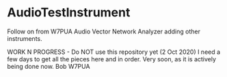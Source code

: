 # AudioTestInstrument
Follow on from W7PUA Audio Vector Network Analyzer adding other instruments.

WORK N PROGRESS -  Do NOT use this repository yet (2 Oct 2020) I need a few days to get all the pieces here and in order.  Very soon, as it is actively being done now.  Bob  W7PUA
